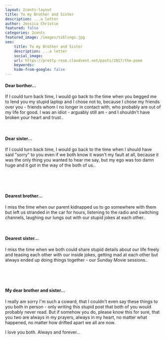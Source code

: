 ```yaml
---
layout: 2cents-layout
title: To my Brother and Sister
description: ...a letter
author: Jessica Christie
featured: false
categories: 2cents
featured_image: /images/siblings.jpg
seo:
    title: To my Brother and Sister
    description: ...a letter
    social_image: 
    url: https://pretty-rose.cloudvent.net/posts/2017/the-poem
    keywords:
    hide-from-google: false
---
```

#### Dear borther...

If I could turn back time, I would go back to the time when you begged me to lend you my stupid laptop and I chose not to, because I chose my friends over you - friends whom I no longer in contact with, who probably are out of my life for good. I was an idiot - arguably still am - and I shouldn't have broken your heart and trust..

&nbsp;

#### Dear sister...

If I could turn back time, I would go back to the time when I should have said "sorry" to you even if we both know it wasn't my fault at all, because it was the only thing you wanted to hear me say, but my ego was too damn huge and it got in the way of the both of us..

&nbsp;

&nbsp;

#### Dearest brother...

I miss the time when our parent kidnapped us to go somewhere with them but left us stranded in the car for hours, listening to the radio and switching channels, laughing our lungs out with our stupid jokes at each other..

&nbsp;

#### Dearest sister...
I miss the time when we both could share stupid details about our life freely and teasing each other with our inside jokes, getting mad at each other but always ended up doing things together - our Sunday Movie sessions..


&nbsp;

&nbsp;

#### My dear brother and sister...

I really am sorry I'm such a coward, that I couldn't even say these things to you both in person - only writing this stupid post that both of you would probably never read. But if somehow you do, please know this for sure, that you two are always in my prayers, always in my heart, no matter what happened, no matter how drifted apart we all are now.

I love you both. Always and forever...

&nbsp;

&nbsp;
